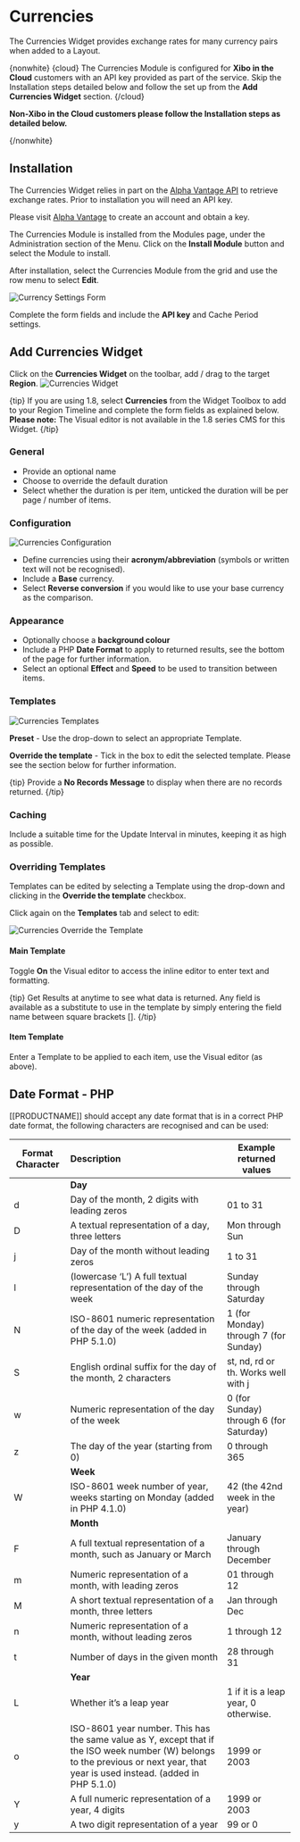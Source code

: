 <!--toc=widgets-->

# Currencies

The Currencies Widget provides exchange rates for many currency pairs when added to a Layout.

{nonwhite}
{cloud}
The Currencies Module is configured for **Xibo in the Cloud** customers with an API key provided as part of the service. Skip the Installation steps detailed below and follow the set up from the **Add Currencies Widget** section.
{/cloud}

**Non-Xibo in the Cloud customers please follow the Installation steps as detailed below.**

{/nonwhite}

## Installation
The Currencies Widget relies in part on the [Alpha Vantage API](https://www.alphavantage.co/) to retrieve exchange rates. 
Prior to installation you will need an API key. 

Please visit [Alpha Vantage](https://www.alphavantage.co/support/#api-key) to create an account and obtain a key.

The Currencies Module is installed from the Modules page, under the Administration section of the Menu. Click on the **Install Module** button and select the Module to install.

After installation,  select the Currencies Module from the grid and use the row menu to select **Edit**.

![Currency Settings Form](img/media_currencies_installation.png)

Complete the form fields and include the **API key** and Cache Period settings.

## Add Currencies Widget

Click on the **Currencies Widget** on the toolbar,  add / drag to the target **Region**.  ![Currencies Widget](img/v2_media_currencies_widget.png)

{tip}
If you are using 1.8, select **Currencies** from the Widget Toolbox to add to your Region Timeline and complete the form fields as explained below.
**Please note:** The Visual editor is not available in the 1.8 series CMS for this Widget.
{/tip}

### General

- Provide an optional name
- Choose to override the default duration
- Select whether the duration is per item, unticked the duration will be per page / number of items.

### Configuration

![Currencies Configuration](img/v2_media_currencies_configuration.png)

- Define currencies using their **acronym/abbreviation** (symbols or written text will not be recognised).
- Include a **Base** currency.
- Select **Reverse conversion** if you would like to use your base currency as the comparison.

### Appearance

- Optionally choose a **background colour** 
- Include a PHP **Date Format** to apply to returned results, see the bottom of the page for further information.
- Select an optional **Effect** and **Speed** to be used to transition between items.

### Templates

![Currencies Templates](img/v2_media_currencies_templates.png)

**Preset** - Use the drop-down to select an appropriate Template.

**Override the template** - Tick in the box to edit the selected template. Please see the section below for further information.

{tip}
Provide a **No Records Message** to display when there are no records returned.
{/tip}

### Caching

Include a suitable time for the Update Interval in minutes, keeping it as high as possible.

### Overriding Templates

Templates can be edited by selecting a Template using the drop-down and clicking in the **Override the template** checkbox. 

Click again on the **Templates** tab and select to edit:

![Currencies Override the Template](img/v2_media_currencies_override_templates.png)

#### Main Template

Toggle **On** the Visual editor to access the inline editor to enter text and formatting.

{tip}
Get Results at anytime to see what data is returned. Any field is available as a substitute to use in the template by simply entering the field name between square brackets [].
{/tip}

#### Item Template

Enter a Template to be applied to each item, use the Visual editor (as above).

## Date Format - PHP

[[PRODUCTNAME]] should accept any date format that is in a correct PHP date format, the following characters are recognised and can be used:

| Format Character | Description                                                  | Example returned values                 |
| ---------------- | :----------------------------------------------------------- | --------------------------------------- |
|                  | **Day**                                                      |                                         |
| d                | Day of the month, 2 digits with leading zeros                | 01 to 31                                |
| D                | A textual representation of a day, three  letters            | Mon through Sun                         |
| j                | Day of the month without leading zeros                       | 1 to 31                                 |
| l                | (lowercase ‘L’) A full textual representation of the day of the week | Sunday through Saturday                 |
| N                | ISO-8601 numeric representation of the day of the week (added in PHP 5.1.0) | 1 (for Monday) through 7 (for Sunday)   |
| S                | English ordinal suffix for the day of the month, 2 characters | st, nd, rd or th. Works well with j     |
| w                | Numeric representation of the day of the week                | 0 (for Sunday) through 6 (for Saturday) |
| z                | The day of the year (starting from 0)                        | 0 through 365                           |
|                  | **Week**                                                     |                                         |
| W                | ISO-8601 week number of year, weeks starting on Monday (added in PHP 4.1.0) | 42 (the 42nd week in the year)          |
|                  | **Month**                                                    |                                         |
| F                | A full textual representation of a month, such as January or March | January through December                |
| m                | Numeric representation of a month, with leading zeros        | 01 through 12                           |
| M                | A short textual representation of a month, three letters     | Jan through Dec                         |
| n                | Numeric representation of a month, without leading zeros     | 1 through 12                            |
| t                | Number of days in the given month                            | 28 through 31                           |
|                  | **Year**                                                     |                                         |
| L                | Whether it’s a leap year                                     | 1 if it is a leap year, 0 otherwise.    |
| o                | ISO-8601 year number. This has the same value as Y, except that if the ISO     week number (W) belongs to the previous or next year, that year is used instead. (added in  PHP 5.1.0) | 1999 or 2003                            |
| Y                | A full numeric representation of a year, 4 digits            | 1999 or 2003                            |
| y                | A two digit representation of a year                         | 99 or 0                                 |